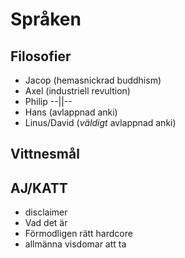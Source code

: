 # Språken

## Filosofier

* Jacop (hemasnickrad buddhism)
* Axel (industriell revultion)
* Philip --||-- 
* Hans (avlappnad anki)
* Linus/David (*väldigt* avlappnad anki)

## Vittnesmål

## AJ/KATT 

* disclaimer 
* Vad det är
* Förmodligen rätt hardcore
* allmänna visdomar att ta 